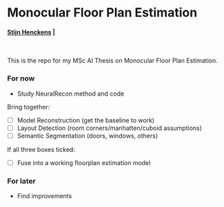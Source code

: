 # Monocular Floor Plan Estimation
#### [Stijn Henckens](https://linkedin.com/shenckens) |
<br/>

This is the repo for my MSc AI Thesis on Monocular Floor Plan Estimation.


### For now

- Study NeuralRecon method and code

Bring together:

- [ ] Model Reconstruction (get the baseline to work)
- [ ] Layout Detection (room corners/manhatten/cuboid assumptions)
- [ ] Semantic Segmentation (doors, windows, others)

If all three boxes ticked:
- [ ] Fuse into a working floorplan estimation model

### For later
- Find improvements



<!-- TODO LIST:
- [ ] Keyframes from series of images
- [ ] Room Layout Model for a single image
- [ ] Depth Estimation Model (various image resolutions)
- [ ] Assign positions to RGB pixels
- [ ] 2D Wall Segmentation / Object Filtering
- [ ] Point-cloud / Voxelation
- [ ] Camera Pose Estimation
- [ ] Global axes image aggregation
- [ ] Top-view Floor Plan Generation
- [ ] MAKE IT MOBILE! (PyTorch Mobile iOS app) -->
